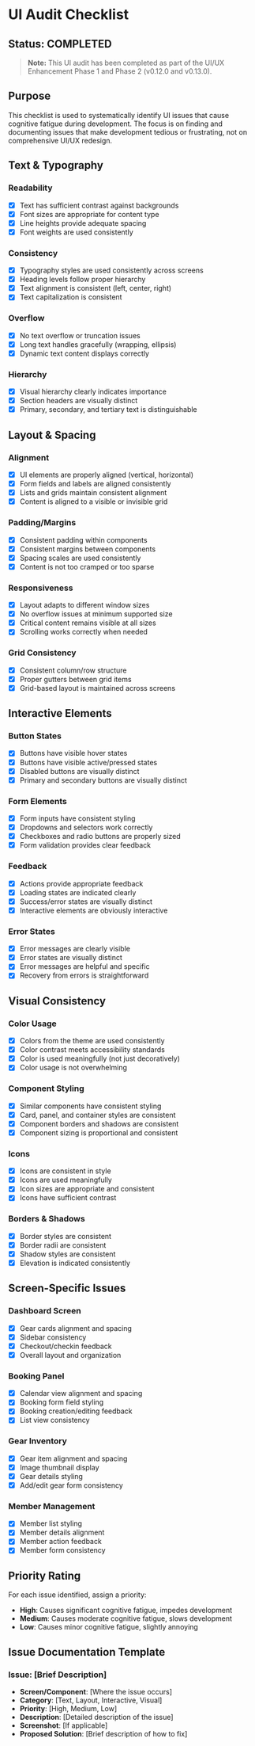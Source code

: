 # UI Audit Checklist

## Status: COMPLETED

> **Note:** This UI audit has been completed as part of the UI/UX Enhancement Phase 1 and Phase 2 (v0.12.0 and v0.13.0).

## Purpose
This checklist is used to systematically identify UI issues that cause cognitive fatigue during development. The focus is on finding and documenting issues that make development tedious or frustrating, not on comprehensive UI/UX redesign.

## Text & Typography

### Readability
- [x] Text has sufficient contrast against backgrounds
- [x] Font sizes are appropriate for content type
- [x] Line heights provide adequate spacing
- [x] Font weights are used consistently

### Consistency
- [x] Typography styles are used consistently across screens
- [x] Heading levels follow proper hierarchy
- [x] Text alignment is consistent (left, center, right)
- [x] Text capitalization is consistent

### Overflow
- [x] No text overflow or truncation issues
- [x] Long text handles gracefully (wrapping, ellipsis)
- [x] Dynamic text content displays correctly

### Hierarchy
- [x] Visual hierarchy clearly indicates importance
- [x] Section headers are visually distinct
- [x] Primary, secondary, and tertiary text is distinguishable

## Layout & Spacing

### Alignment
- [x] UI elements are properly aligned (vertical, horizontal)
- [x] Form fields and labels are aligned consistently
- [x] Lists and grids maintain consistent alignment
- [x] Content is aligned to a visible or invisible grid

### Padding/Margins
- [x] Consistent padding within components
- [x] Consistent margins between components
- [x] Spacing scales are used consistently
- [x] Content is not too cramped or too sparse

### Responsiveness
- [x] Layout adapts to different window sizes
- [x] No overflow issues at minimum supported size
- [x] Critical content remains visible at all sizes
- [x] Scrolling works correctly when needed

### Grid Consistency
- [x] Consistent column/row structure
- [x] Proper gutters between grid items
- [x] Grid-based layout is maintained across screens

## Interactive Elements

### Button States
- [x] Buttons have visible hover states
- [x] Buttons have visible active/pressed states
- [x] Disabled buttons are visually distinct
- [x] Primary and secondary buttons are visually distinct

### Form Elements
- [x] Form inputs have consistent styling
- [x] Dropdowns and selectors work correctly
- [x] Checkboxes and radio buttons are properly sized
- [x] Form validation provides clear feedback

### Feedback
- [x] Actions provide appropriate feedback
- [x] Loading states are indicated clearly
- [x] Success/error states are visually distinct
- [x] Interactive elements are obviously interactive

### Error States
- [x] Error messages are clearly visible
- [x] Error states are visually distinct
- [x] Error messages are helpful and specific
- [x] Recovery from errors is straightforward

## Visual Consistency

### Color Usage
- [x] Colors from the theme are used consistently
- [x] Color contrast meets accessibility standards
- [x] Color is used meaningfully (not just decoratively)
- [x] Color usage is not overwhelming

### Component Styling
- [x] Similar components have consistent styling
- [x] Card, panel, and container styles are consistent
- [x] Component borders and shadows are consistent
- [x] Component sizing is proportional and consistent

### Icons
- [x] Icons are consistent in style
- [x] Icons are used meaningfully
- [x] Icon sizes are appropriate and consistent
- [x] Icons have sufficient contrast

### Borders & Shadows
- [x] Border styles are consistent
- [x] Border radii are consistent
- [x] Shadow styles are consistent
- [x] Elevation is indicated consistently

## Screen-Specific Issues

### Dashboard Screen
- [x] Gear cards alignment and spacing
- [x] Sidebar consistency
- [x] Checkout/checkin feedback
- [x] Overall layout and organization

### Booking Panel
- [x] Calendar view alignment and spacing
- [x] Booking form field styling
- [x] Booking creation/editing feedback
- [x] List view consistency

### Gear Inventory
- [x] Gear item alignment and spacing
- [x] Image thumbnail display
- [x] Gear details styling
- [x] Add/edit gear form consistency

### Member Management
- [x] Member list styling
- [x] Member details alignment
- [x] Member action feedback
- [x] Member form consistency

## Priority Rating
For each issue identified, assign a priority:
- **High**: Causes significant cognitive fatigue, impedes development
- **Medium**: Causes moderate cognitive fatigue, slows development
- **Low**: Causes minor cognitive fatigue, slightly annoying

## Issue Documentation Template

### Issue: [Brief Description]
- **Screen/Component**: [Where the issue occurs]
- **Category**: [Text, Layout, Interactive, Visual]
- **Priority**: [High, Medium, Low]
- **Description**: [Detailed description of the issue]
- **Screenshot**: [If applicable]
- **Proposed Solution**: [Brief description of how to fix]
